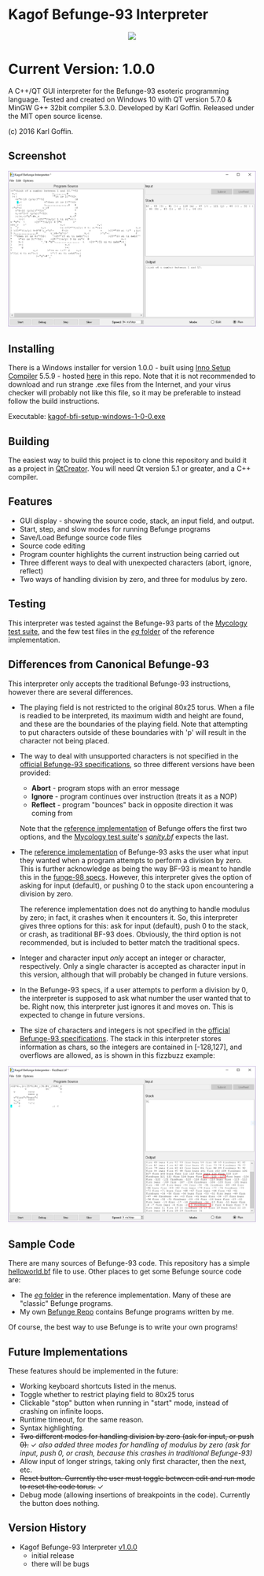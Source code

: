 # Kagof Befunge-93 Interpreter

<p align="center"><img src="https://github.com/kagof/BefungeInterpreter/blob/master/BefungeInterpreter/Misc/icon.ico"></p>

# Current Version: 1.0.0

A C++/QT GUI interpreter for the Befunge-93 esoteric programming language. Tested and created on Windows 10 with QT version 5.7.0 & MinGW G++ 32bit compiler 5.3.0. Developed by Karl Goffin. Released under the MIT open source license. 

(c) 2016 Karl Goffin.

## Screenshot

<p align="center"><img src="https://github.com/kagof/BefungeInterpreter/blob/master/Screenshots/kbfi1-0-0-screenshot-NumberGuesser.PNG"></p>

## Installing

There is a Windows installer for version 1.0.0 - built using [Inno Setup Compiler](http://www.jrsoftware.org/isinfo.php) 5.5.9 - hosted [here](https://github.com/kagof/BefungeInterpreter/tree/master/Installer) in this repo. Note that it is not recommended to download and run strange .exe files from the Internet, and your virus checker will probably not like this file, so it may be preferable to instead follow the build instructions.

Executable: [kagof-bfi-setup-windows-1-0-0.exe](https://github.com/kagof/BefungeInterpreter/tree/master/Installer/kagof-bfi-setup-windows-1-0-0.exe)

## Building

The easiest way to build this project is to clone this repository and build it as a project in [QtCreator](https://www.qt.io/ide/). You will need Qt version 5.1 or greater, and a C++ compiler.

## Features

* GUI display - showing the source code, stack, an input field, and output.
* Start, step, and slow modes for running Befunge programs
* Save/Load Befunge source code files
* Source code editing
* Program counter highlights the current instruction being carried out
* Three different ways to deal with unexpected characters (abort, ignore, reflect)
* Two ways of handling division by zero, and three for modulus by zero.

## Testing

This interpreter was tested against the Befunge-93 parts of the [Mycology test suite](https://github.com/Deewiant/Mycology), and the few test files in the [*eg* folder](https://github.com/catseye/Befunge-93/tree/master/eg) of the reference implementation.

## Differences from Canonical Befunge-93

This interpreter only accepts the traditional Befunge-93 instructions, however there are several differences.

* The playing field is not restricted to the original 80x25 torus. When a file is readied to be interpreted, its maximum width and height are found, and these are the boundaries of the playing field. Note that attempting to put characters outside of these boundaries with 'p' will result in the character not being placed.
* The way to deal with unsupported characters is not specified in the [official Befunge-93 specifications](http://catseye.tc/view/befunge-93/doc/Befunge-93.markdown), so three different versions have been provided:
	* **Abort** - program stops with an error message
	* **Ignore** - program continues over instruction (treats it as a NOP)
	* **Reflect** - program "bounces" back in opposite direction it was coming from
	
	Note that the [reference implementation](https://github.com/catseye/Befunge-93/blob/master/src/bef.c) of Befunge offers the first two options, and the [Mycology test suite](https://github.com/Deewiant/Mycology)'s [*sanity.bf*](https://github.com/Deewiant/Mycology/blob/master/sanity.bf) expects the last.
* The [reference implementation](https://github.com/catseye/Befunge-93/blob/master/src/bef.c) of Befunge-93 asks the user what input they wanted when a program attempts to perform a division by zero. This is further acknowledge as being the way BF-93 is meant to handle this in the [funge-98 specs](http://quadium.net/funge/spec98.html). However, this interpreter gives the option of asking for input (default), or pushing 0 to the stack upon encountering a division by zero.

	The reference implementation does not do anything to handle modulus by zero; in fact, it crashes when it encounters it. So, this interpreter gives three options for this: ask for input (default), push 0 to the stack, or crash, as traditional BF-93 does. Obviously, the third option is not recommended, but is included to better match the traditional specs.
* Integer and character input *only* accept an integer or character, respectively. Only a single character is accepted as character input in this version, although that will probably be changed in future versions.
* In the Befunge-93 specs, if a user attempts to perform a division by 0, the interpreter is supposed to ask what number the user wanted that to be. Right now, this interpreter just ignores it and moves on. This is expected to change in future versions.
* The size of characters and integers is not specified in the [official Befunge-93 specifications](http://catseye.tc/view/befunge-93/doc/Befunge-93.markdown). The stack in this interpreter stores information as chars, so the integers are contained in [-128,127], and overflows are allowed, as is shown in this fizzbuzz example:

<p align="center"><img src="https://github.com/kagof/BefungeInterpreter/blob/master/Screenshots/kbfi1-0-0-screenshot-fizzbuzz.PNG"></p>

## Sample Code

There are many sources of Befunge-93 code. This repository has a simple [helloworld.bf](https://github.com/kagof/BefungeInterpreter/blob/master/helloworld.bf) file to use. Other places to get some Befunge source code are:
* The [*eg* folder](https://github.com/catseye/Befunge-93/tree/master/eg) in the reference implementation. Many of these are "classic" Befunge programs.
* My own [Befunge Repo](https://github.com/kagof/BefungeRepo) contains Befunge programs written by me.

Of course, the best way to use Befunge is to write your own programs!

## Future Implementations

These features should be implemented in the future:
* Working keyboard shortcuts listed in the menus.
* Toggle whether to restrict playing field to 80x25 torus
* Clickable "stop" button when running in "start" mode, instead of crashing on infinite loops.
* Runtime timeout, for the same reason.
* Syntax highlighting.
* ~~Two different modes for handling division by zero (ask for input, or push 0).~~ ✓ *also added three modes for handling of modulus by zero (ask for input, push 0, or crash, because this crashes in traditional Befunge-93)*
* Allow input of longer strings, taking only first character, then the next, etc.
* ~~Reset button. Currently the user must toggle between edit and run mode to reset the code torus.~~ ✓
* Debug mode (allowing insertions of breakpoints in the code). Currently the button does nothing.

## Version History

* Kagof Befunge-93 Interpreter [v1.0.0](https://github.com/kagof/BefungeInterpreter/tree/08720162ecccd65ef653ac339eb89af98a8be23c)
	- initial release
	- there will be bugs

